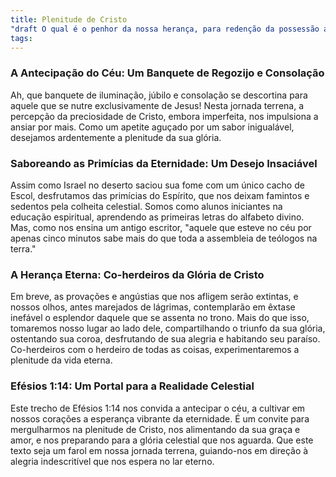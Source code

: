 ```yaml
---
title: Plenitude de Cristo
"draft O qual é o penhor da nossa herança, para redenção da possessão adquirida, para louvor da sua glória.": true
tags:
---
```

 ### A Antecipação do Céu: Um Banquete de Regozijo e Consolação

Ah, que banquete de iluminação, júbilo e consolação se descortina para aquele que se nutre exclusivamente de Jesus! Nesta jornada terrena, a percepção da preciosidade de Cristo, embora imperfeita, nos impulsiona a ansiar por mais. Como um apetite aguçado por um sabor inigualável, desejamos ardentemente a plenitude da sua glória.

 ### Saboreando as Primícias da Eternidade: Um Desejo Insaciável

Assim como Israel no deserto saciou sua fome com um único cacho de Escol, desfrutamos das primícias do Espírito, que nos deixam famintos e sedentos pela colheita celestial. Somos como alunos iniciantes na educação espiritual, aprendendo as primeiras letras do alfabeto divino. Mas, como nos ensina um antigo escritor, "aquele que esteve no céu por apenas cinco minutos sabe mais do que toda a assembleia de teólogos na terra."

 ### A Herança Eterna: Co-herdeiros da Glória de Cristo

Em breve, as provações e angústias que nos afligem serão extintas, e nossos olhos, antes marejados de lágrimas, contemplarão em êxtase inefável o esplendor daquele que se assenta no trono. Mais do que isso, tomaremos nosso lugar ao lado dele, compartilhando o triunfo da sua glória, ostentando sua coroa, desfrutando de sua alegria e habitando seu paraíso. Co-herdeiros com o herdeiro de todas as coisas, experimentaremos a plenitude da vida eterna.

 ### Efésios 1:14: Um Portal para a Realidade Celestial

Este trecho de  Efésios 1:14 nos convida a antecipar o céu, a cultivar em nossos corações a esperança vibrante da eternidade. É um convite para mergulharmos na plenitude de Cristo, nos alimentando da sua graça e amor, e nos preparando para a glória celestial que nos aguarda. Que este texto seja um farol em nossa jornada terrena, guiando-nos em direção à alegria indescritível que nos espera no lar eterno.

